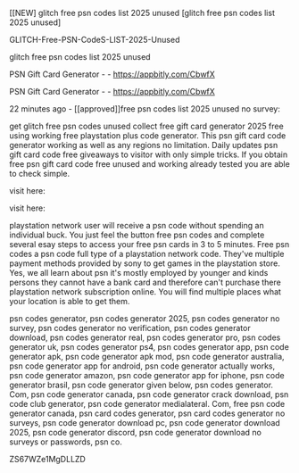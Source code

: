 [[NEW] glitch free psn codes list 2025 unused [glitch free psn codes list 2025 unused]

GLITCH-Free-PSN-CodeS-LIST-2025-Unused

glitch free psn codes list 2025 unused

PSN Gift Card Generator - - https://appbitly.com/CbwfX


PSN Gift Card Generator - - https://appbitly.com/CbwfX


22 minutes ago - [[approved]]free psn codes list 2025 unused no survey:

get glitch free psn codes unused collect free gift card generator 2025 free using working free playstation plus code generator. This psn gift card code generator working as well as any regions no limitation. Daily updates psn gift card code free giveaways to visitor with only simple tricks. If you obtain free psn gift card code free unused and working already tested you are able to check simple.

visit here:

visit here:

playstation network user will receive a psn code without spending an individual buck. You just feel the button free psn codes and complete several esay steps to access your free psn cards in 3 to 5 minutes. Free psn codes a psn code full type of a playstation network code. They've multiple payment methods provided by sony to get games in the playstation store. Yes, we all learn about psn it's mostly employed by younger and kinds persons they cannot have a bank card and therefore can't purchase there playstation network subscription online. You will find multiple places what your location is able to get them.

psn codes generator, psn codes generator 2025, psn codes generator no survey, psn codes generator no verification, psn codes generator download, psn codes generator real, psn codes generator pro, psn codes generator uk, psn codes generator ps4, psn codes generator app, psn code generator apk, psn code generator apk mod, psn code generator australia, psn code generator app for android, psn code generator actually works, psn code generator amazon, psn code generator app for iphone, psn code generator brasil, psn code generator given below, psn codes generator. Com, psn code generator canada, psn code generator crack download, psn code club generator, psn code generator medialateral. Com, free psn code generator canada, psn card codes generator, psn card codes generator no surveys, psn code generator download pc, psn code generator download 2025, psn code generator discord, psn code generator download no surveys or passwords, psn co.

ZS67WZe1MgDLLZD

